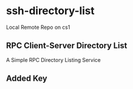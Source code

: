 # ssh-directory-list

Local Remote Repo on cs1

## RPC Client-Server Directory List

A Simple RPC Directory Listing Service

## Added Key

